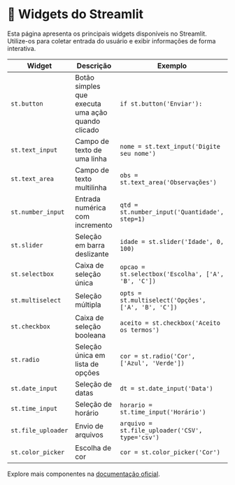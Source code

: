 # 🧩 Widgets do Streamlit

Esta página apresenta os principais widgets disponíveis no Streamlit. Utilize-os para coletar entrada do usuário e exibir informações de forma interativa.

| Widget | Descrição | Exemplo |
|--------|-----------|---------|
| `st.button` | Botão simples que executa uma ação quando clicado | `if st.button('Enviar'):` |
| `st.text_input` | Campo de texto de uma linha | `nome = st.text_input('Digite seu nome')` |
| `st.text_area` | Campo de texto multilinha | `obs = st.text_area('Observações')` |
| `st.number_input` | Entrada numérica com incremento | `qtd = st.number_input('Quantidade', step=1)` |
| `st.slider` | Seleção em barra deslizante | `idade = st.slider('Idade', 0, 100)` |
| `st.selectbox` | Caixa de seleção única | `opcao = st.selectbox('Escolha', ['A', 'B', 'C'])` |
| `st.multiselect` | Seleção múltipla | `opts = st.multiselect('Opções', ['A', 'B', 'C'])` |
| `st.checkbox` | Caixa de seleção booleana | `aceito = st.checkbox('Aceito os termos')` |
| `st.radio` | Seleção única em lista de opções | `cor = st.radio('Cor', ['Azul', 'Verde'])` |
| `st.date_input` | Seleção de datas | `dt = st.date_input('Data')` |
| `st.time_input` | Seleção de horário | `horario = st.time_input('Horário')` |
| `st.file_uploader` | Envio de arquivos | `arquivo = st.file_uploader('CSV', type='csv')` |
| `st.color_picker` | Escolha de cor | `cor = st.color_picker('Cor')` |

Explore mais componentes na [documentação oficial](https://docs.streamlit.io/).
